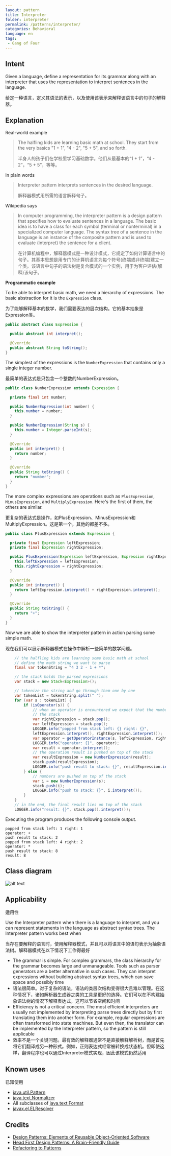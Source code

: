 ```yaml
---
layout: pattern
title: Interpreter
folder: interpreter
permalink: /patterns/interpreter/
categories: Behavioral
language: en
tags:
 - Gang of Four
---
```


## Intent

Given a language, define a representation for its grammar along with an interpreter that uses the 
representation to interpret sentences in the language.

给定一种语言，定义其语法的表示，以及使用该表示来解释该语言中的句子的解释器。

## Explanation

Real-world example

> The halfling kids are learning basic math at school. They start from the very basics "1 + 1",
> "4 - 2", "5 + 5", and so forth.
> 
> 半身人的孩子们在学校里学习基础数学。他们从最基本的“1 + 1”，“4 - 2”，“5 + 5”，等等。

In plain words

> Interpreter pattern interprets sentences in the desired language.
> 
> 解释器模式用所需的语言解释句子。

Wikipedia says

> In computer programming, the interpreter pattern is a design pattern that specifies how to 
> evaluate sentences in a language. The basic idea is to have a class for each symbol (terminal or 
> nonterminal) in a specialized computer language. The syntax tree of a sentence in the language 
> is an instance of the composite pattern and is used to evaluate (interpret) the sentence for 
> a client.
> 
> 在计算机编程中，解释器模式是一种设计模式，它规定了如何计算语言中的句子。其基本思想是用专门的计算机语言为每个符号(终端或非终端)建立一个类。该语言中句子的语法树是复合模式的一个实例，用于为客户评估(解释)该句子。

**Programmatic example**

To be able to interpret basic math, we need a hierarchy of expressions. The basic abstraction for
it is the `Expression` class.

为了能够解释基本的数学，我们需要表达的层次结构。它的基本抽象是Expression类。

```java
public abstract class Expression {

  public abstract int interpret();

  @Override
  public abstract String toString();
}
```

The simplest of the expressions is the `NumberExpression` that contains only a single integer
number.

最简单的表达式是只包含一个整数的NumberExpression。

```java
public class NumberExpression extends Expression {

  private final int number;

  public NumberExpression(int number) {
    this.number = number;
  }

  public NumberExpression(String s) {
    this.number = Integer.parseInt(s);
  }

  @Override
  public int interpret() {
    return number;
  }

  @Override
  public String toString() {
    return "number";
  }
}
```

The more complex expressions are operations such as `PlusExpression`, `MinusExpression`, and
`MultiplyExpression`. Here's the first of them, the others are similar.

更复杂的表达式是操作，如PlusExpression、MinusExpression和MultiplyExpression。这是第一个，其他的都差不多。

```java
public class PlusExpression extends Expression {

  private final Expression leftExpression;
  private final Expression rightExpression;

  public PlusExpression(Expression leftExpression, Expression rightExpression) {
    this.leftExpression = leftExpression;
    this.rightExpression = rightExpression;
  }

  @Override
  public int interpret() {
    return leftExpression.interpret() + rightExpression.interpret();
  }

  @Override
  public String toString() {
    return "+";
  }
}
```

Now we are able to show the interpreter pattern in action parsing some simple math.

现在我们可以展示解释器模式在操作中解析一些简单的数学问题。

```java
    // the halfling kids are learning some basic math at school
    // define the math string we want to parse
    final var tokenString = "4 3 2 - 1 + *";

    // the stack holds the parsed expressions
    var stack = new Stack<Expression>();

    // tokenize the string and go through them one by one
    var tokenList = tokenString.split(" ");
    for (var s : tokenList) {
        if (isOperator(s)) {
            // when an operator is encountered we expect that the numbers can be popped from the top of
            // the stack
            var rightExpression = stack.pop();
            var leftExpression = stack.pop();
            LOGGER.info("popped from stack left: {} right: {}",
            leftExpression.interpret(), rightExpression.interpret());
            var operator = getOperatorInstance(s, leftExpression, rightExpression);
            LOGGER.info("operator: {}", operator);
            var result = operator.interpret();
            // the operation result is pushed on top of the stack
            var resultExpression = new NumberExpression(result);
            stack.push(resultExpression);
            LOGGER.info("push result to stack: {}", resultExpression.interpret());
        } else {
            // numbers are pushed on top of the stack
            var i = new NumberExpression(s);
            stack.push(i);
            LOGGER.info("push to stack: {}", i.interpret());
        }
    }
    // in the end, the final result lies on top of the stack
    LOGGER.info("result: {}", stack.pop().interpret());
```

Executing the program produces the following console output.

```
popped from stack left: 1 right: 1
operator: +
push result to stack: 2
popped from stack left: 4 right: 2
operator: *
push result to stack: 8
result: 8
```

## Class diagram

![alt text](./etc/interpreter_1.png "Interpreter")

## Applicability
适用性

Use the Interpreter pattern when there is a language to interpret, and you can represent statements 
in the language as abstract syntax trees. The Interpreter pattern works best when

当存在要解释的语言时，使用解释器模式，并且可以将语言中的语句表示为抽象语法树。解释器模式在以下情况下工作得最好

* The grammar is simple. For complex grammars, the class hierarchy for the grammar becomes large and unmanageable. Tools such as parser generators are a better alternative in such cases. They can interpret expressions without building abstract syntax trees, which can save space and possibly time
* 语法很简单。对于复杂的语法，语法的类层次结构变得很大且难以管理。在这种情况下，诸如解析器生成器之类的工具是更好的选择。它们可以在不构建抽象语法树的情况下解释表达式，这可以节省空间和时间
* Efficiency is not a critical concern. The most efficient interpreters are usually not implemented by interpreting parse trees directly but by first translating them into another form. For example, regular expressions are often transformed into state machines. But even then, the translator can be implemented by the Interpreter pattern, so the pattern is still applicable
* 效率不是一个关键问题。最有效的解释器通常不是直接解释解析树，而是首先将它们翻译成另一种形式。例如，正则表达式经常被转换成状态机。但即使这样，翻译程序也可以通过Interpreter模式实现，因此该模式仍然适用

## Known uses
已知使用

* [java.util.Pattern](http://docs.oracle.com/javase/8/docs/api/java/util/regex/Pattern.html)
* [java.text.Normalizer](http://docs.oracle.com/javase/8/docs/api/java/text/Normalizer.html)
* All subclasses of [java.text.Format](http://docs.oracle.com/javase/8/docs/api/java/text/Format.html)
* [javax.el.ELResolver](http://docs.oracle.com/javaee/7/api/javax/el/ELResolver.html)


## Credits

* [Design Patterns: Elements of Reusable Object-Oriented Software](https://www.amazon.com/gp/product/0201633612/ref=as_li_tl?ie=UTF8&camp=1789&creative=9325&creativeASIN=0201633612&linkCode=as2&tag=javadesignpat-20&linkId=675d49790ce11db99d90bde47f1aeb59)
* [Head First Design Patterns: A Brain-Friendly Guide](https://www.amazon.com/gp/product/0596007124/ref=as_li_tl?ie=UTF8&camp=1789&creative=9325&creativeASIN=0596007124&linkCode=as2&tag=javadesignpat-20&linkId=6b8b6eea86021af6c8e3cd3fc382cb5b)
* [Refactoring to Patterns](https://www.amazon.com/gp/product/0321213351/ref=as_li_tl?ie=UTF8&camp=1789&creative=9325&creativeASIN=0321213351&linkCode=as2&tag=javadesignpat-20&linkId=2a76fcb387234bc71b1c61150b3cc3a7)
